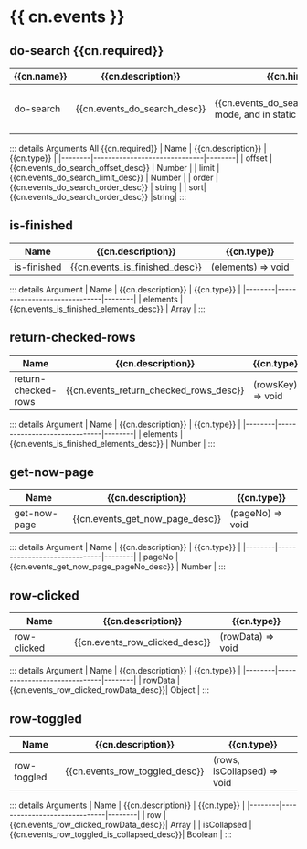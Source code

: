<script setup>
import {cn} from "../../locales/cn.js";
</script>

# {{ cn.events }}

## do-search <Badge type="danger" >{{cn.required}}</Badge>

| {{cn.name}} | {{cn.description}}           | {{cn.hint}}                                                            | {{cn.type}}                            |
| ----------- | ---------------------------- | ---------------------------------------------------------------------- | -------------------------------------- |
| do-search   | {{cn.events_do_search_desc}} | {{cn.events_do_search_hint}}efault mode, and in static mode, it's not. | `(offset, limit, order, sort) => void` |

::: details Arguments <Badge type="danger"  >All {{cn.required}}</Badge>
| Name | {{cn.description}} | {{cn.type}} |
|--------|------------------------------|--------|
| offset | {{cn.events_do_search_offset_desc}} | Number |
| limit | {{cn.events_do_search_limit_desc}} | Number |
| order | {{cn.events_do_search_order_desc}} | string |
| sort| {{cn.events_do_search_order_desc}} |string|
:::

## is-finished

| Name        | {{cn.description}}             | {{cn.type}}        |
| ----------- | ------------------------------ | ------------------ |
| is-finished | {{cn.events_is_finished_desc}} | (elements) => void |

::: details Argument
| Name | {{cn.description}} | {{cn.type}} |
|--------|------------------------------|--------|
| elements | {{cn.events_is_finished_elements_desc}} | Array |
:::

## return-checked-rows

| Name                | {{cn.description}}                     | {{cn.type}}       |
| ------------------- | -------------------------------------- | ----------------- |
| return-checked-rows | {{cn.events_return_checked_rows_desc}} | (rowsKey) => void |

::: details Argument
| Name | {{cn.description}} | {{cn.type}} |
|--------|------------------------------|--------|
| elements | {{cn.events_is_finished_elements_desc}} | Number |
:::

## get-now-page

| Name         | {{cn.description}}              | {{cn.type}}      |
| ------------ | ------------------------------- | ---------------- |
| get-now-page | {{cn.events_get_now_page_desc}} | (pageNo) => void |

::: details Argument
| Name | {{cn.description}} | {{cn.type}} |
|--------|------------------------------|--------|
| pageNo | {{cn.events_get_now_page_pageNo_desc}} | Number |
:::

## row-clicked

| Name        | {{cn.description}}             | {{cn.type}}       |
| ----------- | ------------------------------ | ----------------- |
| row-clicked | {{cn.events_row_clicked_desc}} | (rowData) => void |

::: details Argument
| Name | {{cn.description}} | {{cn.type}} |
|--------|------------------------------|--------|
| rowData | {{cn.events_row_clicked_rowData_desc}}| Object |
:::

## row-toggled

| Name        | {{cn.description}}             | {{cn.type}}                 |
| ----------- | ------------------------------ | --------------------------- |
| row-toggled | {{cn.events_row_toggled_desc}} | (rows, isCollapsed) => void |

::: details Arguments
| Name | {{cn.description}} | {{cn.type}} |
|--------|------------------------------|--------|
| row | {{cn.events_row_clicked_rowData_desc}}| Array |
| isCollapsed | {{cn.events_row_toggled_is_collapsed_desc}}| Boolean |
:::
